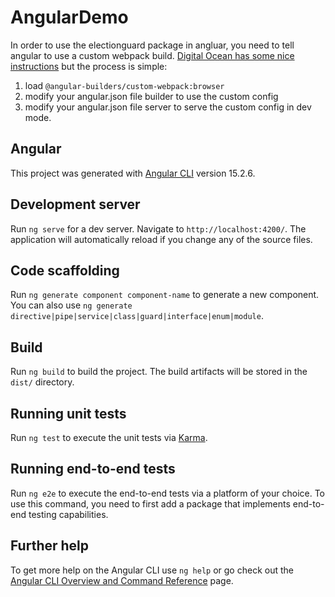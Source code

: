 # AngularDemo

In order to use the electionguard package in angluar, you need to tell angular to use a custom webpack build. [Digital Ocean has some nice instructions](https://www.digitalocean.com/community/tutorials/angular-custom-webpack-config) but the process is simple:
1. load `@angular-builders/custom-webpack:browser`
2. modify your angular.json file builder to use the custom config
3. modify your angular.json file server to serve the custom config in dev mode.

## Angular

This project was generated with [Angular CLI](https://github.com/angular/angular-cli) version 15.2.6.

## Development server

Run `ng serve` for a dev server. Navigate to `http://localhost:4200/`. The application will automatically reload if you change any of the source files.

## Code scaffolding

Run `ng generate component component-name` to generate a new component. You can also use `ng generate directive|pipe|service|class|guard|interface|enum|module`.

## Build

Run `ng build` to build the project. The build artifacts will be stored in the `dist/` directory.

## Running unit tests

Run `ng test` to execute the unit tests via [Karma](https://karma-runner.github.io).

## Running end-to-end tests

Run `ng e2e` to execute the end-to-end tests via a platform of your choice. To use this command, you need to first add a package that implements end-to-end testing capabilities.

## Further help

To get more help on the Angular CLI use `ng help` or go check out the [Angular CLI Overview and Command Reference](https://angular.io/cli) page.
